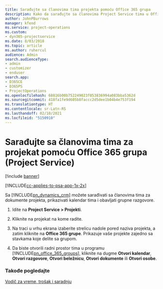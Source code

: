 ```yaml
---
title: Sarađujte sa članovima tima projekta pomoću Office 365 grupa
description: Kako da sarađujte sa članovima Project Service tima u Office 365 grupama
author: JohnPBurrows
manager: kfend
ms.service: project-operations
ms.custom:
- dyn365-projectservice
ms.date: 8/03/2018
ms.topic: article
ms.author: ruhercul
audience: Admin
search.audienceType:
- admin
- customizer
- enduser
search.app:
- D365CE
- D365PS
- ProjectOperations
ms.openlocfilehash: 68816b00b752249023f053836994a083bba5362d
ms.sourcegitcommit: 418fa1fe9d605b8faccc2d5dee1b04b4e753f194
ms.translationtype: HT
ms.contentlocale: sr-Latn-RS
ms.lasthandoff: 02/10/2021
ms.locfileid: "5150910"
---
```

# <a name="collaborate-with-your-project-team-members-with-office-365-groups-project-service"></a>Sarađujte sa članovima tima za projekat pomoću Office 365 grupa (Project Service)

[!include [banner](../includes/psa-now-project-operations.md)]

[!INCLUDE[cc-applies-to-psa-app-1x-2x](../includes/cc-applies-to-psa-app-1x-2x.md)]

Sa [!INCLUDE[pn_dynamics_crm](../includes/pn-dynamics-crm.md)] možete sarađivati sa članovima tima za dokumente projekta, prikazivati kalendar tima i obavljati grupne razgovore.  
  
1. Idite na **Project Service > Projekti**.  
  
2. Kliknite na projekat na kome radite.  
  
3. Na traci u vrhu ekrana izaberite strelicu nadole pored naziva projekta, a zatim kliknite na **Office 365 grupe**. Prikazuje vaše projekte zajedno sa stavkama koje delite sa grupom.  
  
4. Da biste otvorili radni prostor tima u programu [!INCLUDE[pn_office_365_groups](../includes/pn-office-365-groups.md)], kliknite na dugme **Otvori kalendar**, **Otvori razgovore**, **Otvori beležnicu**, **Otvori dokumente** ili **Otvori osobe**.  
  
### <a name="see-also"></a>Takođe pogledajte  
 [Vodič za vreme, trošak i saradnju](../psa/time-expense-collaboration-guide.md)
